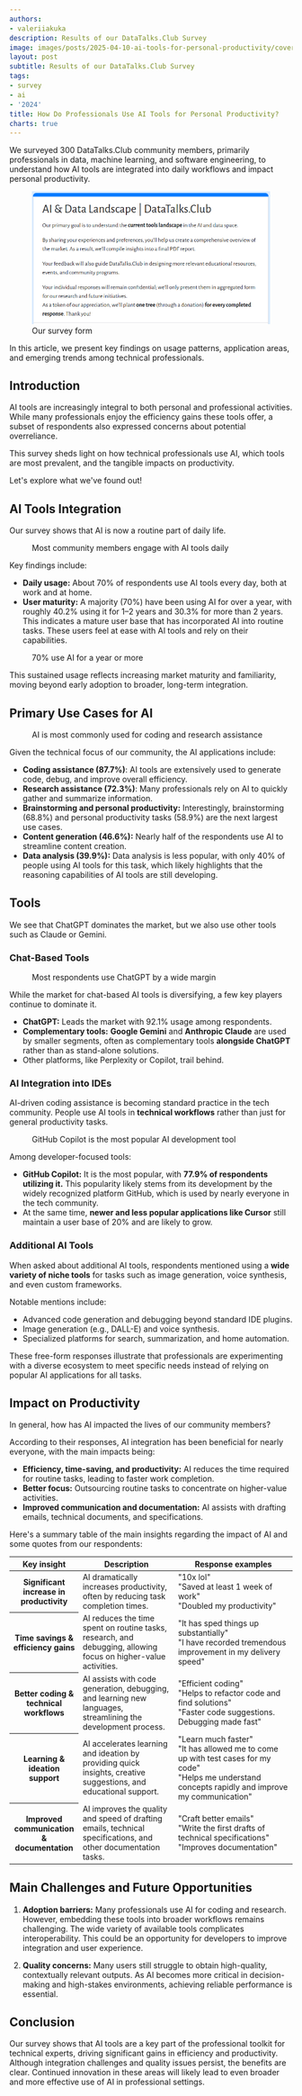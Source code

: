 ```yaml
---
authors:
- valeriiakuka
description: Results of our DataTalks.Club Survey
image: images/posts/2025-04-10-ai-tools-for-personal-productivity/cover.jpg
layout: post
subtitle: Results of our DataTalks.Club Survey
tags:
- survey
- ai
- '2024'
title: How Do Professionals Use AI Tools for Personal Productivity?
charts: true
---
```


We surveyed 300 DataTalks.Club community members, primarily professionals in data, machine learning, and software engineering, to understand how AI tools are integrated into daily workflows and impact personal productivity.

<figure>
<img src="/images/posts/2025-04-10-ai-tools-for-personal-productivity/image1.png"  />
<figcaption>Our survey form</figcaption>
</figure>

In this article, we present key findings on usage patterns, application areas, and emerging trends among technical professionals.

## Introduction

AI tools are increasingly integral to both personal and professional activities. While many professionals enjoy the efficiency gains these tools offer, a subset of respondents also expressed concerns about potential overreliance.

This survey sheds light on how technical professionals use AI, which tools are most prevalent, and the tangible impacts on productivity.

Let's explore what we've found out!

## AI Tools Integration

Our survey shows that AI is now a routine part of daily life.

<figure>
  <canvas class="ai-chart"
          data-type="pie"
          data-title="How often do you use AI for work or personal tasks?"
          data-labels='["Daily", "Weekly", "Monthly"]'
          data-values='[70.1, 27.1, 2.8]'
          data-height='300px'>
  </canvas>
  <figcaption>Most community members engage with AI tools daily</figcaption>
</figure>

Key findings include:

-   **Daily usage:** About 70% of respondents use AI tools every day, both at work and at home.
-   **User maturity:** A majority (70%) have been using AI for over a year, with roughly 40.2% using it for 1–2 years and 30.3% for more than 2 years. This indicates a mature user base that has incorporated AI into routine tasks. These users feel at ease with AI tools and rely on their capabilities.

<figure>
  <canvas class="ai-chart"
          data-type="pie"
          data-title="How long have you been using AI?"
          data-labels='["Less than 6 months", "6 months to 1 year", "1–2 years", "More than 2 years"]'
          data-values='[4.0, 25.5, 40.2, 30.3]'>
  </canvas>
  <figcaption>70% use AI for a year or more</figcaption>
</figure>

This sustained usage reflects increasing market maturity and familiarity, moving beyond early adoption to broader, long-term integration.

## Primary Use Cases for AI

<figure>
  <canvas class="ai-chart"
          data-type="bar"
          data-orientation="horizontal"
          data-title="If you use AI, for what kind of tasks do you use them?"
          data-labels='["Coding assistance", "Research assistance", "Brainstorming", "Personal productivity", "Content generation", "Data analysis"]'
          data-values='[87.7, 72.3, 68.8, 58.9, 46.6, 39.9]'>
  </canvas>
  <figcaption>AI is most commonly used for coding and research assistance</figcaption>
</figure>

Given the technical focus of our community, the AI applications include:

-   **Coding assistance (87.7%)**: AI tools are extensively used to generate code, debug, and improve overall efficiency.
-   **Research assistance (72.3%)**: Many professionals rely on AI to quickly gather and summarize information.
-   **Brainstorming and personal productivity:** Interestingly, brainstorming (68.8%) and personal productivity tasks (58.9%) are the next largest use cases.
-   **Content generation (46.6%):** Nearly half of the respondents use AI to streamline content creation.
-   **Data analysis (39.9%):** Data analysis is less popular, with only 40% of people using AI tools for this task, which likely highlights that the reasoning capabilities of AI tools are still developing.

## Tools

We see that ChatGPT dominates the market, but we also use other tools such as Claude or Gemini.

### Chat-Based Tools

<figure>
  <canvas class="ai-chart"
          data-type="bar"
          data-orientation="horizontal"
          data-title="Which chat-based applications do you use?"
          data-labels='["ChatGPT", "Anthropic Claude", "Google Gemini"]'
          data-values='[92.1, 32.9, 43.3]'>
  </canvas>
  <figcaption>Most respondents use ChatGPT by a wide margin</figcaption>
</figure>

While the market for chat-based AI tools is diversifying, a few key players continue to dominate it.

-   **ChatGPT:** Leads the market with 92.1% usage among respondents.
-   **Complementary tools:** **Google Gemini** and **Anthropic Claude** are used by smaller segments, often as complementary tools **alongside ChatGPT** rather than as stand-alone solutions.
-   Other platforms, like Perplexity or Copilot, trail behind.

### AI Integration into IDEs

AI-driven coding assistance is becoming standard practice in the tech community. People use AI tools in **technical workflows** rather than just for general productivity tasks.

<figure>
  <canvas class="ai-chart"
          data-type="bar"
          data-orientation="horizontal"
          data-title="Which IDEs or plugins do you use for development?"
          data-labels='["GitHub Copilot", "Cursor"]'
          data-values='[78.1, 19.9]'>
  </canvas>
  <figcaption>GitHub Copilot is the most popular AI development tool</figcaption>
</figure>

Among developer-focused tools:

-   **GitHub Copilot:** It is the most popular, with **77.9% of respondents utilizing it.** This popularity likely stems from its development by the widely recognized platform GitHub, which is used by nearly everyone in the tech community.
-   At the same time, **newer and less popular applications like Cursor** still maintain a user base of 20% and are likely to grow.

### Additional AI Tools 

When asked about additional AI tools, respondents mentioned using a **wide variety of niche tools** for tasks such as image generation, voice synthesis, and even custom frameworks.

Notable mentions include:

-   Advanced code generation and debugging beyond standard IDE plugins.
-   Image generation (e.g., DALL-E) and voice synthesis.
-   Specialized platforms for search, summarization, and home automation.

These free-form responses illustrate that professionals are experimenting with a diverse ecosystem to meet specific needs instead of relying on popular AI applications for all tasks.

## Impact on Productivity

In general, how has AI impacted the lives of our community members?

According to their responses, AI integration has been beneficial for nearly everyone, with the main impacts being:

-   **Efficiency, time-saving, and productivity:** AI reduces the time required for routine tasks, leading to faster work completion.
-   **Better focus:** Outsourcing routine tasks to concentrate on higher-value activities.
-   **Improved communication and documentation:** AI assists with drafting emails, technical documents, and specifications.

Here's a summary table of the main insights regarding the impact of AI and some quotes from our respondents:

<table>
  <colgroup>
    <col style="width: 24%" />
    <col style="width: 33%" />
    <col style="width: 41%" />
  </colgroup>
  <thead>
    <tr class="header">
      <th>Key insight</th>
      <th>Description</th>
      <th>Response examples</th>
    </tr>
  </thead>
  <tbody>
    <tr class="odd">
      <th>Significant increase in productivity</th>
      <td>AI dramatically increases productivity, often by reducing task completion times.</td>
      <td>
        "10x lol"<br>
        "Saved at least 1 week of work"<br>
        "Doubled my productivity"
      </td>
    </tr>
    <tr>
      <th>Time savings &amp; efficiency gains</th>
      <td>AI reduces the time spent on routine tasks, research, and debugging, allowing focus on higher-value activities.</td>
      <td>
        "It has sped things up substantially"<br>
        "I have recorded tremendous improvement in my delivery speed"
      </td>
    </tr>
    <tr class="odd">
      <th>Better coding &amp; technical workflows</th>
      <td>AI assists with code generation, debugging, and learning new languages, streamlining the development process.</td>
      <td>
        "Efficient coding"<br>
        "Helps to refactor code and find solutions"<br>
        "Faster code suggestions. Debugging made fast"
      </td>
    </tr>
    <tr>
      <th>Learning &amp; ideation support</th>
      <td>AI accelerates learning and ideation by providing quick insights, creative suggestions, and educational support.</td>
      <td>
        "Learn much faster"<br>
        "It has allowed me to come up with test cases for my code"<br>
        "Helps me understand concepts rapidly and improve my communication"
      </td>
    </tr>
    <tr class="odd">
      <th>Improved communication &amp; documentation</th>
      <td>AI improves the quality and speed of drafting emails, technical specifications, and other documentation tasks.</td>
      <td>
        "Craft better emails"<br>
        "Write the first drafts of technical specifications"<br>
        "Improves documentation"
      </td>
    </tr>
  </tbody>
</table>

## Main Challenges and Future Opportunities

1. **Adoption barriers:** Many professionals use AI for coding and research. However, embedding these tools into broader workflows remains challenging. The wide variety of available tools complicates interoperability. This could be an opportunity for developers to improve integration and user experience.

2. **Quality concerns:** Many users still struggle to obtain high-quality, contextually relevant outputs. As AI becomes more critical in decision-making and high-stakes environments, achieving reliable performance is essential.

## Conclusion

Our survey shows that AI tools are a key part of the professional toolkit for technical experts, driving significant gains in efficiency and productivity. Although integration challenges and quality issues persist, the benefits are clear. Continued innovation in these areas will likely lead to even broader and more effective use of AI in professional settings.

